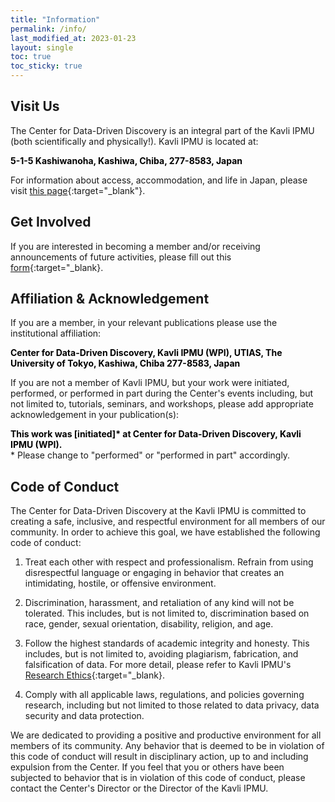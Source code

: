 ```yaml
---
title: "Information"
permalink: /info/
last_modified_at: 2023-01-23
layout: single
toc: true
toc_sticky: true
---
```



## Visit Us
The Center for Data-Driven Discovery is an integral part of the Kavli IPMU (both scientifically and physically!). Kavli IPMU is located at: 

<span style="color:black;font-weight:bold;">5-1-5 Kashiwanoha, Kashiwa, Chiba, 277-8583, Japan</span>

For information about access, accommodation, and life in Japan, please visit [this page](https://www.ipmu.jp/en/visitors){:target="_blank"}.

## Get Involved

If you are interested in becoming a member and/or receiving announcements of future activities, please fill out this [form](https://forms.gle/n6JYTyrJPvW2enjr9){:target="_blank}.

## Affiliation & Acknowledgement

If you are a member, in your relevant publications please use the institutional affiliation:

<span style="color:black;font-weight:bold;">Center for Data-Driven Discovery, Kavli IPMU (WPI), UTIAS, The University of Tokyo, Kashiwa, Chiba 277-8583, Japan</span>

If you are not a member of Kavli IPMU, but your work were initiated, performed, or performed in part during the Center's events including, but not limited to, tutorials, seminars, and workshops, please add appropriate acknowledgement in your publication(s):

<span style="color:black;font-weight:bold;">This work was [initiated]\* at Center for Data-Driven Discovery, Kavli IPMU (WPI).</span>\
\* Please change to "performed" or  "performed in part" accordingly.

## Code of Conduct

The Center for Data-Driven Discovery at the Kavli IPMU is committed to creating a safe, inclusive, and respectful environment for all members of our community. In order to achieve this goal, we have established the following code of conduct:

1. Treat each other with respect and professionalism. Refrain from using disrespectful language or engaging in behavior that creates an intimidating, hostile, or offensive environment.

1. Discrimination, harassment, and retaliation of any kind will not be tolerated. This includes, but is not limited to, discrimination based on race, gender, sexual orientation, disability, religion, and age. 

1. Follow the highest standards of academic integrity and honesty. This includes, but is not limited to, avoiding plagiarism, fabrication, and falsification of data. For more detail, please refer to Kavli IPMU's [Research Ethics](https://www.ipmu.jp/node/1801){:target="_blank}.

1. Comply with all applicable laws, regulations, and policies governing research, including but not limited to those related to data privacy, data security and data protection.

We are dedicated to providing a positive and productive environment for all members of its community. Any behavior that is deemed to be in violation of this code of conduct will result in disciplinary action, up to and including expulsion from the Center. If you feel that you or others have been subjected to behavior that is in violation of this code of conduct, please contact the Center's Director or the Director of the Kavli IPMU.
